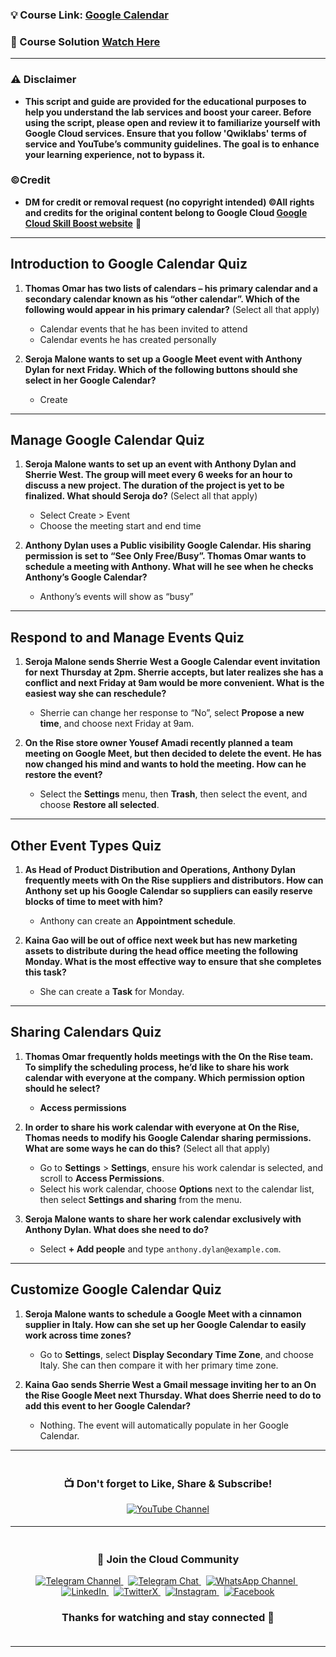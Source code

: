 
### 💡 Course Link: [Google Calendar](https://www.cloudskillsboost.google/course_templates/201)

### 🚀 Course Solution [Watch Here](https://youtu.be/K7d-HoReH1Y)

---

### ⚠️ Disclaimer
- **This script and guide are provided for  the educational purposes to help you understand the lab services and boost your career. Before using the script, please open and review it to familiarize yourself with Google Cloud services. Ensure that you follow 'Qwiklabs' terms of service and YouTube’s community guidelines. The goal is to enhance your learning experience, not to bypass it.**

### ©Credit
- **DM for credit or removal request (no copyright intended) ©All rights and credits for the original content belong to Google Cloud [Google Cloud Skill Boost website](https://www.cloudskillsboost.google/)** 🙏

---

## **Introduction to Google Calendar Quiz**

1. **Thomas Omar has two lists of calendars – his primary calendar and a secondary calendar known as his “other calendar”. Which of the following would appear in his primary calendar?** (Select all that apply)  
   - Calendar events that he has been invited to attend  
   - Calendar events he has created personally  

2. **Seroja Malone wants to set up a Google Meet event with Anthony Dylan for next Friday. Which of the following buttons should she select in her Google Calendar?**  
   - Create  

---

## **Manage Google Calendar Quiz**

1. **Seroja Malone wants to set up an event with Anthony Dylan and Sherrie West. The group will meet every 6 weeks for an hour to discuss a new project. The duration of the project is yet to be finalized. What should Seroja do?** (Select all that apply)  
   - Select Create > Event  
   - Choose the meeting start and end time  

2. **Anthony Dylan uses a Public visibility Google Calendar. His sharing permission is set to “See Only Free/Busy”. Thomas Omar wants to schedule a meeting with Anthony. What will he see when he checks Anthony’s Google Calendar?**  
   - Anthony’s events will show as “busy”  

---

## **Respond to and Manage Events Quiz**

1. **Seroja Malone sends Sherrie West a Google Calendar event invitation for next Thursday at 2pm. Sherrie accepts, but later realizes she has a conflict and next Friday at 9am would be more convenient. What is the easiest way she can reschedule?**  
   - Sherrie can change her response to “No”, select **Propose a new time**, and choose next Friday at 9am.  

2. **On the Rise store owner Yousef Amadi recently planned a team meeting on Google Meet, but then decided to delete the event. He has now changed his mind and wants to hold the meeting. How can he restore the event?**  
   - Select the **Settings** menu, then **Trash**, then select the event, and choose **Restore all selected**.  

---

## **Other Event Types Quiz**

1. **As Head of Product Distribution and Operations, Anthony Dylan frequently meets with On the Rise suppliers and distributors. How can Anthony set up his Google Calendar so suppliers can easily reserve blocks of time to meet with him?**  
   - Anthony can create an **Appointment schedule**.  

2. **Kaina Gao will be out of office next week but has new marketing assets to distribute during the head office meeting the following Monday. What is the most effective way to ensure that she completes this task?**  
   - She can create a **Task** for Monday.  

---

## **Sharing Calendars Quiz**

1. **Thomas Omar frequently holds meetings with the On the Rise team. To simplify the scheduling process, he’d like to share his work calendar with everyone at the company. Which permission option should he select?**  
   - **Access permissions**  

2. **In order to share his work calendar with everyone at On the Rise, Thomas needs to modify his Google Calendar sharing permissions. What are some ways he can do this?** (Select all that apply)  
   - Go to **Settings** > **Settings**, ensure his work calendar is selected, and scroll to **Access Permissions**.  
   - Select his work calendar, choose **Options** next to the calendar list, then select **Settings and sharing** from the menu.  

3. **Seroja Malone wants to share her work calendar exclusively with Anthony Dylan. What does she need to do?**  
   - Select **+ Add people** and type `anthony.dylan@example.com`.  

---

## **Customize Google Calendar Quiz**

1. **Seroja Malone wants to schedule a Google Meet with a cinnamon supplier in Italy. How can she set up her Google Calendar to easily work across time zones?**  
   - Go to **Settings**, select **Display Secondary Time Zone**, and choose Italy. She can then compare it with her primary time zone.  

2. **Kaina Gao sends Sherrie West a Gmail message inviting her to an On the Rise Google Meet next Thursday. What does Sherrie need to do to add this event to her Google Calendar?**  
   - Nothing. The event will automatically populate in her Google Calendar.  

---



<div align="center" style="padding: 5px;">
  <h3>📺 Don't forget to Like, Share & Subscribe!</h3>

  <a href="https://www.youtube.com/@techcps">
    <img src="https://img.shields.io/badge/YouTube-TechCPS-FF0000?style=for-the-badge&logo=youtube&logoColor=white" alt="YouTube Channel">
  </a>
</div>

---

<div align="center" style="padding: 5px;">
  <h3>📱 Join the Cloud Community</h3>

  <a href="https://t.me/Techcps">
    <img src="https://img.shields.io/badge/Telegram_Channel-0088cc?style=for-the-badge&logo=telegram&logoColor=white" alt="Telegram Channel">
  </a>
  &nbsp;
  <a href="https://t.me/Techcpschat">
    <img src="https://img.shields.io/badge/Telegram_Chat-0088cc?style=for-the-badge&logo=telegram&logoColor=white" alt="Telegram Chat">
  </a>
  &nbsp;
  <a href="https://whatsapp.com/channel/0029Va9nne147XeIFkXYv71A">
    <img src="https://img.shields.io/badge/WhatsApp_Channel-25D366?style=for-the-badge&logo=whatsapp&logoColor=white" alt="WhatsApp Channel">
  </a>
  &nbsp;
  <a href="https://www.linkedin.com/company/techcps/">
    <img src="https://img.shields.io/badge/LinkedIn-TechCPS-0077B5?style=for-the-badge&logo=linkedin&logoColor=white" alt="LinkedIn">
  </a>
  &nbsp;
  <a href="https://twitter.com/Techcps_/">
    <img src="https://img.shields.io/badge/TwitterX-TechCPS-000000?style=for-the-badge&logo=x&logoColor=white" alt="TwitterX">
  </a>
  &nbsp;
  <a href="https://instagram.com/techcps/">
    <img src="https://img.shields.io/badge/Instagram-TechCPS-E4405F?style=for-the-badge&logo=instagram&logoColor=white" alt="Instagram">
  </a>
  &nbsp;
  <a href="https://facebook.com/techcps/">
    <img src="https://img.shields.io/badge/Facebook-TechCPS-1877F2?style=for-the-badge&logo=facebook&logoColor=white" alt="Facebook">
  </a>

  <h3>Thanks for watching and stay connected 🙂</h3>
</div>

---

